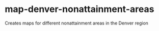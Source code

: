 # map-denver-nonattainment-areas
Creates maps for different nonattainment areas in the Denver region
